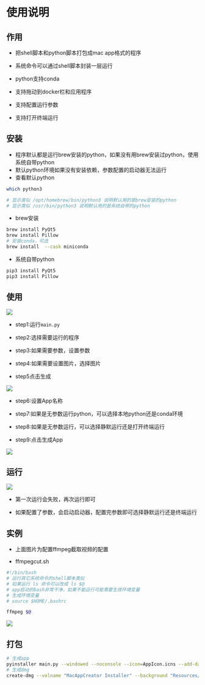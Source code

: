# 使用说明

## 作用

- 把shell脚本和python脚本打包成mac app格式的程序

- 系统命令可以通过shell脚本封装一层运行

- python支持conda

- 支持拖动到docker栏和应用程序

- 支持配置运行参数

- 支持打开终端运行

## 安装

- 程序默认都是运行brew安装的python，如果没有用brew安装过python，使用系统自带python
- 默认python环境如果没有安装依赖，参数配置的启动器无法运行
- 查看默认python

```bash
which python3

# 显示类似 /opt/homebrew/bin/python3 说明默认用的是brew安装的python
# 显示类似 /usr/bin/python3 说明默认用的是系统自带的python
```

- brew安装

```bash
brew install PyQt5
brew install Pillow
# 安装conda，可选
brew install  --cask miniconda
```

- 系统自带python

```bash
pip3 install PyQt5
pip3 install Pillow
```



## 使用

![](https://github.com/Marspacecraft/MacAppCreater/blob/main/pic/1.png)

- step1:运行`main.py`

- step2:选择需要运行的程序

- step3:如果需要参数，设置参数

- step4:如果需要设置图片，选择图片

- step5点击生成

![](https://github.com/Marspacecraft/MacAppCreater/blob/main/pic/2.png)

- step6:设置App名称

- step7:如果是无参数运行python，可以选择本地python还是conda环境

- step8:如果是无参数运行，可以选择静默运行还是打开终端运行

- step9:点击生成App

![](https://github.com/Marspacecraft/MacAppCreater/blob/main/pic/5.png)

## 运行

![](https://github.com/Marspacecraft/MacAppCreater/blob/main/pic/3.png)

- 第一次运行会失败，再次运行即可

- 如果配置了参数，会启动启动器，配置完参数即可选择静默运行还是终端运行

## 实例

- 上面图片为配置ffmpeg截取视频的配置

- ffmpegcut.sh

```bash
#!/bin/bash
# 运行其它系统命令的shell脚本类似
# 如果运行 ls 命令可以改成 ls $@
# app启动的bash非常干净，如果不能运行可能需要生效环境变量
# 生成环境变量
# source $HOME/.bashrc

ffmpeg $@
```

![](https://github.com/Marspacecraft/MacAppCreater/blob/main/pic/4.png)

## 打包

```bash
# 生成app
pyinstaller main.py --windowed --noconsole --icon=AppIcon.icns --add-data "Resources/Caller:Caller" --name "MacAppCreater"
# 生成dmg
create-dmg --volname "MacAppCreator Installer" --background "Resources/1.png" --window-pos 200 120 --window-size 800 500 --icon-size 100 --text-size 14 --icon "MacAppCreater.app" 200 200 --app-drop-link 600 200 --eula "LICENSE" "dist/MacAppCreaterInstaller.dmg" "dist/MacAppCreater.app"
```
